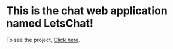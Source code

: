 # This is the chat web application named LetsChat!

To see the project, [Click here](https://letschatappweb.netlify.app).
